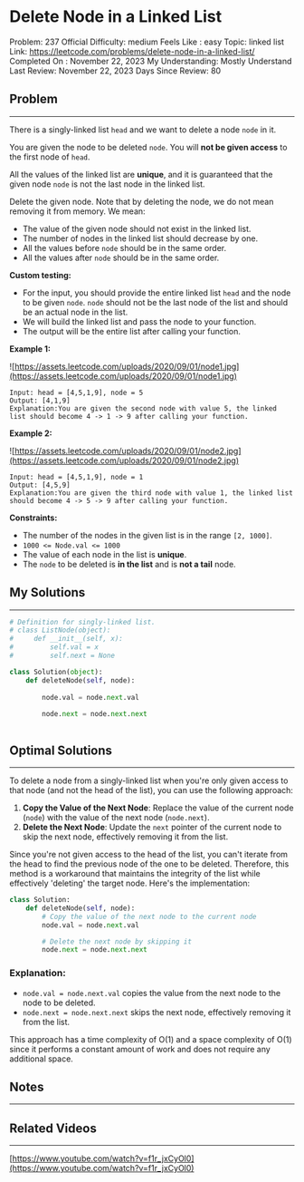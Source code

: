 # Delete Node in a Linked List

Problem: 237
Official Difficulty: medium
Feels Like : easy
Topic: linked list
Link: https://leetcode.com/problems/delete-node-in-a-linked-list/
Completed On : November 22, 2023
My Understanding: Mostly Understand
Last Review: November 22, 2023
Days Since Review: 80

## Problem

---

There is a singly-linked list `head` and we want to delete a node `node` in it.

You are given the node to be deleted `node`. You will **not be given access** to the first node of `head`.

All the values of the linked list are **unique**, and it is guaranteed that the given node `node` is not the last node in the linked list.

Delete the given node. Note that by deleting the node, we do not mean removing it from memory. We mean:

- The value of the given node should not exist in the linked list.
- The number of nodes in the linked list should decrease by one.
- All the values before `node` should be in the same order.
- All the values after `node` should be in the same order.

**Custom testing:**

- For the input, you should provide the entire linked list `head` and the node to be given `node`. `node` should not be the last node of the list and should be an actual node in the list.
- We will build the linked list and pass the node to your function.
- The output will be the entire list after calling your function.

**Example 1:**

![https://assets.leetcode.com/uploads/2020/09/01/node1.jpg](https://assets.leetcode.com/uploads/2020/09/01/node1.jpg)

```
Input: head = [4,5,1,9], node = 5
Output: [4,1,9]
Explanation:You are given the second node with value 5, the linked list should become 4 -> 1 -> 9 after calling your function.

```

**Example 2:**

![https://assets.leetcode.com/uploads/2020/09/01/node2.jpg](https://assets.leetcode.com/uploads/2020/09/01/node2.jpg)

```
Input: head = [4,5,1,9], node = 1
Output: [4,5,9]
Explanation:You are given the third node with value 1, the linked list should become 4 -> 5 -> 9 after calling your function.

```

**Constraints:**

- The number of the nodes in the given list is in the range `[2, 1000]`.
- `1000 <= Node.val <= 1000`
- The value of each node in the list is **unique**.
- The `node` to be deleted is **in the list** and is **not a tail** node.

## My Solutions

---

```python
# Definition for singly-linked list.
# class ListNode(object):
#     def __init__(self, x):
#         self.val = x
#         self.next = None

class Solution(object):
    def deleteNode(self, node):
    
        node.val = node.next.val
        
        node.next = node.next.next
```

```python

```

## Optimal Solutions

---

To delete a node from a singly-linked list when you're only given access to that node (and not the head of the list), you can use the following approach:

1. **Copy the Value of the Next Node**: Replace the value of the current node (`node`) with the value of the next node (`node.next`).
2. **Delete the Next Node**: Update the `next` pointer of the current node to skip the next node, effectively removing it from the list.

Since you're not given access to the head of the list, you can't iterate from the head to find the previous node of the one to be deleted. Therefore, this method is a workaround that maintains the integrity of the list while effectively 'deleting' the target node. Here's the implementation:

```python
class Solution:
    def deleteNode(self, node):
        # Copy the value of the next node to the current node
        node.val = node.next.val

        # Delete the next node by skipping it
        node.next = node.next.next

```

### Explanation:

- `node.val = node.next.val` copies the value from the next node to the node to be deleted.
- `node.next = node.next.next` skips the next node, effectively removing it from the list.

This approach has a time complexity of O(1) and a space complexity of O(1) since it performs a constant amount of work and does not require any additional space.

## Notes

---

 

## Related Videos

---

[https://www.youtube.com/watch?v=f1r_jxCyOl0](https://www.youtube.com/watch?v=f1r_jxCyOl0)